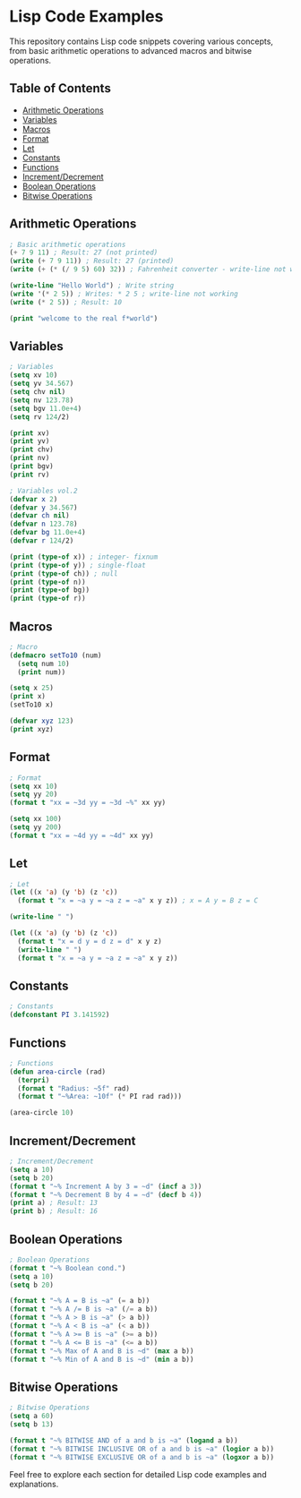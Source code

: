 # Lisp Code Examples

This repository contains Lisp code snippets covering various concepts, from basic arithmetic operations to advanced macros and bitwise operations.

## Table of Contents

- [Arithmetic Operations](#arithmetic-operations)
- [Variables](#variables)
- [Macros](#macros)
- [Format](#format)
- [Let](#let)
- [Constants](#constants)
- [Functions](#functions)
- [Increment/Decrement](#incrementdecrement)
- [Boolean Operations](#boolean-operations)
- [Bitwise Operations](#bitwise-operations)

## Arithmetic Operations

```lisp
; Basic arithmetic operations
(+ 7 9 11) ; Result: 27 (not printed)
(write (+ 7 9 11)) ; Result: 27 (printed)
(write (+ (* (/ 9 5) 60) 32)) ; Fahrenheit converter - write-line not working

(write-line "Hello World") ; Write string
(write '(* 2 5)) ; Writes: * 2 5 ; write-line not working
(write (* 2 5)) ; Result: 10

(print "welcome to the real f*world")
```

## Variables

```lisp
; Variables
(setq xv 10)
(setq yv 34.567)
(setq chv nil)
(setq nv 123.78)
(setq bgv 11.0e+4)
(setq rv 124/2)

(print xv)
(print yv)
(print chv)
(print nv)
(print bgv)
(print rv)

; Variables vol.2
(defvar x 2)
(defvar y 34.567)
(defvar ch nil)
(defvar n 123.78)
(defvar bg 11.0e+4)
(defvar r 124/2)

(print (type-of x)) ; integer- fixnum
(print (type-of y)) ; single-float
(print (type-of ch)) ; null
(print (type-of n))
(print (type-of bg))
(print (type-of r))
```

## Macros

```lisp
; Macro
(defmacro setTo10 (num)
  (setq num 10)
  (print num))

(setq x 25)
(print x)
(setTo10 x)

(defvar xyz 123)
(print xyz)
```

## Format

```lisp
; Format
(setq xx 10)
(setq yy 20)
(format t "xx = ~3d yy = ~3d ~%" xx yy)

(setq xx 100)
(setq yy 200)
(format t "xx = ~4d yy = ~4d" xx yy)
```

## Let

```lisp
; Let
(let ((x 'a) (y 'b) (z 'c))
  (format t "x = ~a y = ~a z = ~a" x y z)) ; x = A y = B z = C

(write-line " ")

(let ((x 'a) (y 'b) (z 'c))
  (format t "x = d y = d z = d" x y z)
  (write-line " ")
  (format t "x = ~a y = ~a z = ~a" x y z))
```

## Constants

```lisp
; Constants
(defconstant PI 3.141592)
```

## Functions

```lisp
; Functions
(defun area-circle (rad)
  (terpri)
  (format t "Radius: ~5f" rad)
  (format t "~%Area: ~10f" (* PI rad rad)))

(area-circle 10)
```

## Increment/Decrement

```lisp
; Increment/Decrement
(setq a 10)
(setq b 20)
(format t "~% Increment A by 3 = ~d" (incf a 3))
(format t "~% Decrement B by 4 = ~d" (decf b 4))
(print a) ; Result: 13
(print b) ; Result: 16
```

## Boolean Operations

```lisp
; Boolean Operations
(format t "~% Boolean cond.")
(setq a 10)
(setq b 20)

(format t "~% A = B is ~a" (= a b))
(format t "~% A /= B is ~a" (/= a b))
(format t "~% A > B is ~a" (> a b))
(format t "~% A < B is ~a" (< a b))
(format t "~% A >= B is ~a" (>= a b))
(format t "~% A <= B is ~a" (<= a b))
(format t "~% Max of A and B is ~d" (max a b))
(format t "~% Min of A and B is ~d" (min a b))
```

## Bitwise Operations

```lisp
; Bitwise Operations
(setq a 60)
(setq b 13)

(format t "~% BITWISE AND of a and b is ~a" (logand a b))
(format t "~% BITWISE INCLUSIVE OR of a and b is ~a" (logior a b))
(format t "~% BITWISE EXCLUSIVE OR of a and b is ~a" (logxor a b))
```

Feel free to explore each section for detailed Lisp code examples and explanations.